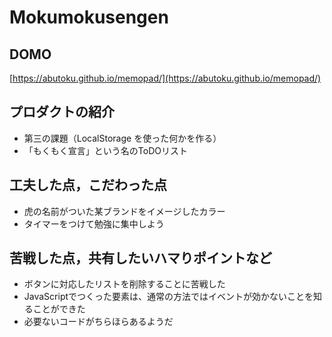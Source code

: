 # Mokumokusengen

## DOMO
[https://abutoku.github.io/memopad/](https://abutoku.github.io/memopad/)

## プロダクトの紹介

- 第三の課題（LocalStorage を使った何かを作る）
- 「もくもく宣言」という名のToDOリスト

## 工夫した点，こだわった点

- 虎の名前がついた某ブランドをイメージしたカラー
- タイマーをつけて勉強に集中しよう

## 苦戦した点，共有したいハマりポイントなど

- ボタンに対応したリストを削除することに苦戦した
- JavaScriptでつくった要素は、通常の方法ではイベントが効かないことを知ることができた
- 必要ないコードがちらほらあるようだ